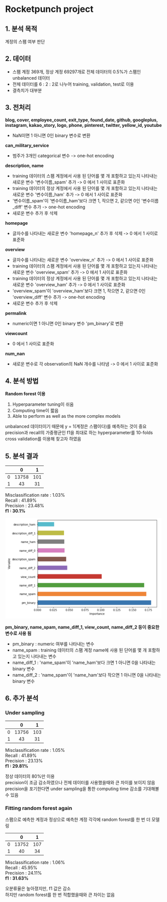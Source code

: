 # Rocketpunch project

## 1. 분석 목적
계정의 스팸 여부 판단

## 2. 데이터
- 스팸 계정 369개, 정상 계정 69297개로 전체 데이터의 0.5%가 스팸인 unbalanced 데이터  
- 전체 데이터를 6 : 2 : 2로 나누어 training, validation, test로 이용
- 결측치가 대부분

## 3. 전처리
**blog, cover, employee_count, exit_type, found_date, github, googleplus, instagram, kakao_story, logo, phone, pinterest, twitter, yellow_id, youtube**  
- NaN이면 1 아니면 0인 binary 변수로 변환

**can_military_service**  
- 범주가 3개인 categorical 변수 -> one-hot encoding

**description, name**  
- training 데이터의 스팸 계정에서 사용 된 단어를 몇 개 포함하고 있는지 나타내는 새로운 변수 '변수이름_spam' 추가 -> 0 에서 1 사이로 표준화  
- training 데이터의 정상 계정에서 사용 된 단어를 몇 개 포함하고 있는지 나타내는 새로운 변수 '변수이름_ham' 추가 -> 0 에서 1 사이로 표준화  
- '변수이름_spam'이 '변수이름_ham'보다 크면 1, 작으면 2, 같으면 0인 '변수이름_diff' 변수 추가 -> one-hot encoding
- 새로운 변수 추가 후 삭제

**homepage**  
- 글자수를 나타내는 새로운 변수 'homepage_n' 추가 후 삭제 -> 0 에서 1 사이로 표준화  

**overview**  
- 글자수를 나타내는 새로운 변수 'overview_n' 추가 -> 0 에서 1 사이로 표준화   
- training 데이터의 스팸 계정에서 사용 된 단어를 몇 개 포함하고 있는지 나타내는 새로운 변수 'overview_spam' 추가 -> 0 에서 1 사이로 표준화  
- training 데이터의 정상 계정에서 사용 된 단어를 몇 개 포함하고 있는지 나타내는 새로운 변수 'overview_ham' 추가 -> 0 에서 1 사이로 표준화  
- 'overview_spam'이 'overview_ham'보다 크면 1, 작으면 2, 같으면 0인 'overview_diff' 변수 추가 -> one-hot encoding
- 새로운 변수 추가 후 삭제

**permalink**  
- numeric이면 1 아니면 0인 binary 변수 'pm_binary'로 변환

**viewcount**  
- 0 에서 1 사이로 표준화  

**num_nan**  
- 새로운 변수로 각 observation의 NaN 개수를 나타냄 -> 0 에서 1 사이로 표준화  

## 4. 분석 방법
**Random forest 이용**  
1. Hyperparameter tuning이 쉬움  
2. Computing time이 짧음  
3. Able to perform as well as the more complex models   

unbalanced 데이터이기 때문에 y = 1(계정은 스팸이다)를 예측하는 것이 중요  
precision과 recall의 가중평균인 f1을 최대로 하는 hyperparameter를 10-folds cross validation를 이용해 찾고자 하였음 

## 5. 분석 결과

|        | 0     | 1     |
| ------ |:-----:|:-----:|
| 0      | 13758 | 101   |
| 1      | 43    | 31    |

Misclassification rate :  1.03%  
Recall :  41.89%  
Precision :  23.48%  
**f1 :  30.1%**  

![alt text](importance.png)

**pm_binary, name_spam, name_diff_1, view_count, name_diff_2 등이 중요한 변수로 사용 됨**  
- pm_binary : numeric 여부를 나타내는 변수  
- name_spam : training 데이터의 스팸 계정 name에 사용 된 단어를 몇 개 포함하고 있는지 나타내는 변수  
- name_diff_1 : 'name_spam'이 'name_ham'보다 크면 1 아니면 0을 나타내는 binary 변수
- name_diff_2 : 'name_spam'이 'name_ham'보다 작으면 1 아니면 0을 나타내는 binary 변수

## 6. 추가 분석
### Under sampling

|        | 0     | 1     |
| ------ |:-----:|:-----:|
| 0      | 13756 | 103   |
| 1      | 43    | 31    |

Misclassification rate :  1.05%  
Recall :  41.89%  
Precision :  23.13%  
**f1 :  29.81%**  

정상 데이터의 80%만 이용  
precision이 조금 감소하였으나 전체 데이터를 사용했을때와 큰 차이를 보이지 않음  
precision을 포기한다면 under sampling을 통한 computing time 감소를 기대해볼 수 있음

### Fitting random forest again
스팸으로 예측한 계정과 정상으로 예측한 계정 각각에 random forest를 한 번 더 모델링

|        | 0     | 1     |
| ------ |:-----:|:-----:|
| 0      | 13752 | 107   |
| 1      | 40    | 34    |

Misclassification rate :  1.06%  
Recall :  45.95%  
Precision :  24.11%  
**f1 :  31.63%**  

오분류율은 높아졌지만, f1 값은 감소  
하지만 random forest를 한 번 적합했을때와 큰 차이는 없음  
